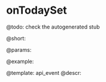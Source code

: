 onTodaySet
=============

@todo:
	check the autogenerated stub

@short:
	

@params:

@example:


@template:	api_event
@descr:

